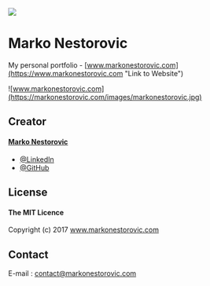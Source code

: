 ![](https://markonestorovic.com/images/logomarko.png)  

# Marko Nestorovic

My personal portfolio - [www.markonestorovic.com](https://www.markonestorovic.com "Link to Website") 

![www.markonestorovic.com](https://markonestorovic.com/images/markonestorovic.jpg)

## Creator
#### [Marko Nestorovic](https://www.markonestorovic.com)
- [@LinkedIn](https://www.linkedin.com/in/markonestorovic)
- [@GitHub](https://github.com/mstorne)


## License
#### The MIT Licence
Copyright (c) 2017 www.markonestorovic.com

## Contact
E-mail : [contact@markonestorovic.com](mailto:contact@markonestorovic.com)
